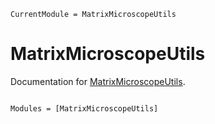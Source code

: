 ```@meta
CurrentModule = MatrixMicroscopeUtils
```

# MatrixMicroscopeUtils

Documentation for [MatrixMicroscopeUtils](https://github.com/mkitti/MatrixMicroscopeUtils.jl).

```@index
```

```@autodocs
Modules = [MatrixMicroscopeUtils]
```
